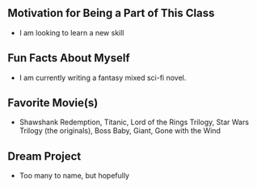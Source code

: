 ## Motivation for Being a Part of This Class
- I am looking to learn a new skill
## Fun Facts About Myself
- I am currently writing a fantasy mixed sci-fi novel.
## Favorite Movie(s)
- Shawshank Redemption, Titanic, Lord of the Rings Trilogy, Star Wars Trilogy (the originals), Boss Baby, Giant, Gone with the Wind
## Dream Project
- Too many to name, but hopefully 
